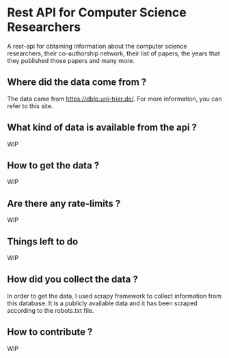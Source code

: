 # Rest API for Computer Science Researchers

A rest-api for obtaining information about the computer science researchers,
their co-authorship network, their list of papers, the years that they published 
those papers and many more.

## Where did the data come from ?
The data came from https://dblp.uni-trier.de/. For more information, you can 
refer to this site.

## What kind of data is available from the api ?
WIP
## How to get the data ?
WIP
## Are there any rate-limits ?
WIP
## Things left to do
WIP
## How did you collect the data ?
In order to get the data, I used scrapy framework to collect information from
this database. It is a publicly available data and it has been scraped 
according to the robots.txt file.

## How to contribute ?
WIP